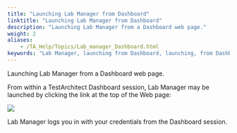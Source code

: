 ```yaml
--- 
title: "Launching Lab Manager from Dashboard"
linktitle: "Launching Lab Manager from Dashboard"
description: "Launching Lab Manager from a Dashboard web page."
weight: 2
aliases: 
    - /TA_Help/Topics/Lab_manager_Dashboard.html
keywords: "Lab Manager, launching from Dashboard, launching, from Dashboard"
---
```


Launching Lab Manager from a Dashboard web page.

From within a TestArchitect Dashboard session, Lab Manager may be launched by clicking the link at the top of the Web page:

![](/images/TA_Help/Images/ug_labmanager08.png)

Lab Manager logs you in with your credentials from the Dashboard session.




